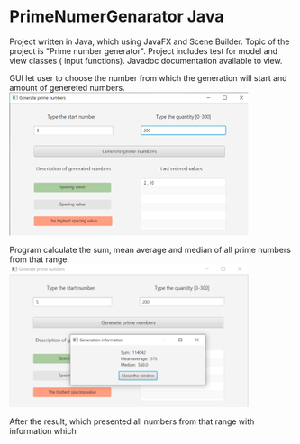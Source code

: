 # PrimeNumerGenarator Java
Project written in Java, which using JavaFX and Scene Builder. Topic of the project is "Prime number generator". Project includes test for model and view classes ( input functions). Javadoc documentation available to view.

GUI let user to choose the number from which the generation will start and amount of genereted numbers. 
<img src="/1.png" width="424" height="254">

Program calculate the sum, mean average and median of all prime numbers from that range.  
<img src="/2.png" width="424" height="254">

After the result, which presented all numbers from that range with information which 
